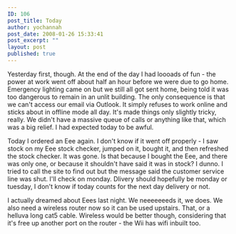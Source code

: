 ```yaml
---
ID: 106
post_title: Today
author: yochannah
post_date: 2008-01-26 15:33:41
post_excerpt: ""
layout: post
published: true
---
```

Yesterday first, though. At the end of the day I had loooads of fun - the power at work went off about half an hour before we were due to go home. Emergency lighting came on but we still all got sent home, being told it was too dangerous to remain in an unlit building. The only consequence is that we can't access our email via Outlook. It simply refuses to work online and sticks about in offline mode all day. It's made things only slightly tricky, really. We didn't have a massive queue of calls or anything like that, which was a big relief. I had expected today to be awful. 

Today I ordered an Eee again. I don't know if it went off properly - I saw stock on my Eee stock checker, jumped on it, bought it, and then refreshed the stock checker. It was gone. Is that because I bought the Eee, and there was only one, or because it shouldn't have said it was in stock? I dunno. I tried to call the site to find out but the message said the customer service line was shut. I'll check on monday. Dlivery should hopefully be monday or tuesday, I don't know if today counts for the next day delivery or not. 

I actually dreamed about Eees last night. We neeeeeeeds it, we does. We also need a wireless router now so it can be used upstairs. That, or a helluva long cat5 cable. Wireless would be better though, considering that it's free up another port on the router - the Wii has wifi inbuilt too.